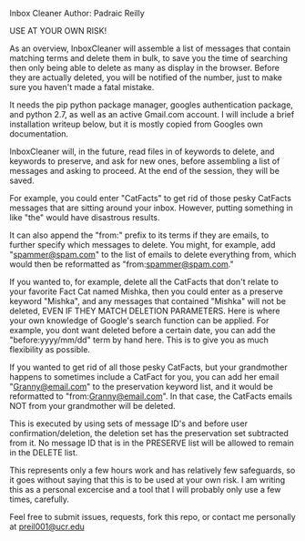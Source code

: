 Inbox Cleaner
Author: Padraic Reilly

USE AT YOUR OWN RISK!

As an overview, InboxCleaner will assemble a list of messages that contain matching terms and delete them in bulk, to save you the time of searching then only being able to delete as many as display in the browser. Before they are actually deleted, you will be notified of the number, just to make sure you haven't made a fatal mistake. 

It needs the pip python package manager, googles authentication package, and python 2.7, as well as an active Gmail.com account. I will include a brief installation writeup below, but it is mostly copied from Googles own documentation.

InboxCleaner will, in the future, read files in of keywords to delete, and keywords to preserve, and ask for new ones, before assembling a list of messages and asking to proceed. At the end of the session, they will be saved.

For example, you could enter "CatFacts" to get rid of those pesky CatFacts messages that are sitting around your inbox. However, putting something in like "the" would have disastrous results.

It can also append the "from:" prefix to its terms if they are emails, to further specify which messages to delete. You might, for example, add "spammer@spam.com" to the list of emails to delete everything from, which would then be reformatted as "from:spammer@spam.com."

If you wanted to, for example, delete all the CatFacts that don't relate to your favorite Fact Cat named Mishka, then you could enter as a preserve keyword "Mishka", and any messages that contained "Mishka" will not be deleted, EVEN IF THEY MATCH DELETION PARAMETERS. Here is where your own knowledge of Google's search function can be applied. For example, you dont want deleted before a certain date, you can add the "before:yyyy/mm/dd" term by hand here. This is to give you as much flexibility as possible.  

If you wanted to get rid of all those pesky CatFacts, but your grandmother happens to sometimes include a CatFact for you, you can add her email "Granny@email.com" to the preservation keyword list, and it would be reformatted to "from:Granny@email.com". In that case, the CatFacts emails NOT from your grandmother will be deleted.

This is executed by using sets of message ID's and before user confirmation/deletion, the deletion set has the preservation set subtracted from it. No message ID that is in the PRESERVE list will be allowed to remain in the DELETE list.

This represents only a few hours work and has relatively few safeguards, so it goes without saying that this is to be used at your own risk. I am writing this as a personal excercise and a tool that I will probably only use a few times, carefully.

Feel free to submit issues, requests, fork this repo, or contact me personally at preil001@ucr.edu

